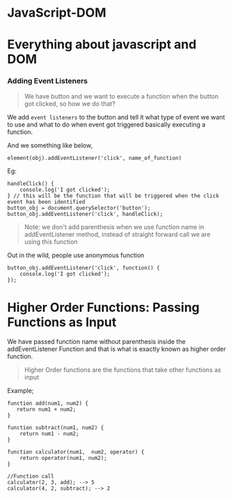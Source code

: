 # JavaScript-DOM

# Everything about javascript and DOM

### Adding Event Listeners

> We have button and we want to execute a function when the button got clicked, so how we do that?

We add `event listeners` to the button and tell it what type of event we want to use and what to do when event got triggered basically executing a function.

And we something like below,

`element(obj).addEventListener('click', name_of_function)`

Eg:

```
handleClick() {
    console.log('I got clicked');
} // this will be the function that will be triggered when the click event has been identified
button_obj = document.querySelector('button');
button_obj.addEventListener('click', handleClick);
```

> Note: we don't add parenthesis when we use function name in addEventListener method, instead of straight forward call we are using this function

Out in the wild, people use anonymous function

```
button_obj.addEventListener('click', function() {
    console.log('I got clicked');
});
```

# Higher Order Functions: Passing Functions as Input

We have passed function name without parenthesis inside the addEventListener Function and that is what is exactly known as higher order function.

> Higher Order functions are the functions that take other functions as input

Example;

```
function add(num1, num2) {
   return num1 + num2;
}

function subtract(num1, num2) {
    return num1 - num2;
}

function calculator(num1,  num2, operator) {
    return operator(num1, num2);
}

//Function call
calculator(2, 3, add); --> 5
calculator(4, 2, subtract); --> 2
```
